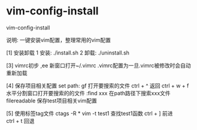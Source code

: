 # vim-config-install
vim-config-install



说明:
一键安装vim配置，整理常用的vim配置



[1] 安装卸载
1 安装:
./install.sh
2 卸载:
./uninstall.sh



[3] vimrc初步
,ee			新窗口打开~/.vimrc
.vimrc配置为一旦.vimrc被修改时会自动重新加载



[4] 保存项目相关配置 
set path:
gf			打开要搜索的文件
ctrl + ^		返回
ctrl + w + f		水平分割窗口打开要搜索的的文件
:find xxx		在path路径下搜索xxx文件
filereadable		保存test项目相关vim配置



[5] 使用标签tag文件
ctags -R *
vim -t test1		查找test1函数
ctrl + ]		前进	
ctrl + t		回退




